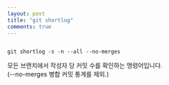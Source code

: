 ```yaml
---
layout: post
title: "git shortlog"
comments: true
---
```


```

git shortlog -s -n --all --no-merges

```

모든 브랜치에서 작성자 당 커밋 수를 확인하는 명령어입니다.  
(--no-merges 병합 커밋 통계를 제외.)
